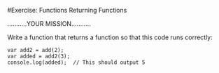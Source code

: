 #Exercise: Functions Returning Functions

...........YOUR MISSION...........

Write a function that returns a function so that this code runs correctly:
```
var add2 = add(2);
var added = add2(3);
console.log(added);  // This should output 5
```
